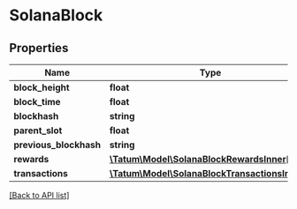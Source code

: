 # SolanaBlock

## Properties

Name | Type | Description | Notes
------------ | ------------- | ------------- | -------------
**block_height** | **float** |  | [optional]
**block_time** | **float** |  | [optional]
**blockhash** | **string** |  | [optional]
**parent_slot** | **float** |  | [optional]
**previous_blockhash** | **string** |  | [optional]
**rewards** | [**\Tatum\Model\SolanaBlockRewardsInner[]**](SolanaBlockRewardsInner.md) |  | [optional]
**transactions** | [**\Tatum\Model\SolanaBlockTransactionsInner[]**](SolanaBlockTransactionsInner.md) |  | [optional]

[[Back to API list]](../../README.md#api-endpoints)

